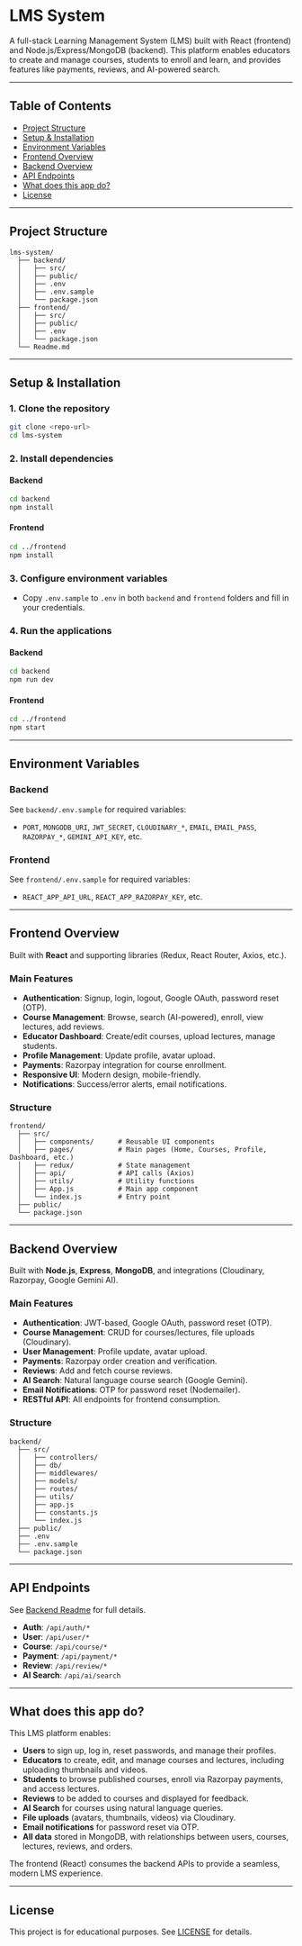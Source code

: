 # LMS System

A full-stack Learning Management System (LMS) built with React (frontend) and Node.js/Express/MongoDB (backend). This platform enables educators to create and manage courses, students to enroll and learn, and provides features like payments, reviews, and AI-powered search.

---

## Table of Contents

- [Project Structure](#project-structure)
- [Setup & Installation](#setup--installation)
- [Environment Variables](#environment-variables)
- [Frontend Overview](#frontend-overview)
- [Backend Overview](#backend-overview)
- [API Endpoints](#api-endpoints)
- [What does this app do?](#what-does-this-app-do)
- [License](#license)

---

## Project Structure

```
lms-system/
  ├── backend/
  │   ├── src/
  │   ├── public/
  │   ├── .env
  │   ├── .env.sample
  │   └── package.json
  ├── frontend/
  │   ├── src/
  │   ├── public/
  │   ├── .env
  │   └── package.json
  └── Readme.md
```

---

## Setup & Installation

### 1. Clone the repository

```sh
git clone <repo-url>
cd lms-system
```

### 2. Install dependencies

#### Backend
```sh
cd backend
npm install
```

#### Frontend
```sh
cd ../frontend
npm install
```

### 3. Configure environment variables

- Copy `.env.sample` to `.env` in both `backend` and `frontend` folders and fill in your credentials.

### 4. Run the applications

#### Backend
```sh
cd backend
npm run dev
```

#### Frontend
```sh
cd ../frontend
npm start
```

---

## Environment Variables

### Backend

See `backend/.env.sample` for required variables:
- `PORT`, `MONGODB_URI`, `JWT_SECRET`, `CLOUDINARY_*`, `EMAIL`, `EMAIL_PASS`, `RAZORPAY_*`, `GEMINI_API_KEY`, etc.

### Frontend

See `frontend/.env.sample` for required variables:
- `REACT_APP_API_URL`, `REACT_APP_RAZORPAY_KEY`, etc.

---

## Frontend Overview

Built with **React** and supporting libraries (Redux, React Router, Axios, etc.).

### Main Features

- **Authentication**: Signup, login, logout, Google OAuth, password reset (OTP).
- **Course Management**: Browse, search (AI-powered), enroll, view lectures, add reviews.
- **Educator Dashboard**: Create/edit courses, upload lectures, manage students.
- **Profile Management**: Update profile, avatar upload.
- **Payments**: Razorpay integration for course enrollment.
- **Responsive UI**: Modern design, mobile-friendly.
- **Notifications**: Success/error alerts, email notifications.

### Structure

```
frontend/
  ├── src/
  │   ├── components/      # Reusable UI components
  │   ├── pages/           # Main pages (Home, Courses, Profile, Dashboard, etc.)
  │   ├── redux/           # State management
  │   ├── api/             # API calls (Axios)
  │   ├── utils/           # Utility functions
  │   ├── App.js           # Main app component
  │   └── index.js         # Entry point
  ├── public/
  └── package.json
```

---

## Backend Overview

Built with **Node.js**, **Express**, **MongoDB**, and integrations (Cloudinary, Razorpay, Google Gemini AI).

### Main Features

- **Authentication**: JWT-based, Google OAuth, password reset (OTP).
- **Course Management**: CRUD for courses/lectures, file uploads (Cloudinary).
- **User Management**: Profile update, avatar upload.
- **Payments**: Razorpay order creation and verification.
- **Reviews**: Add and fetch course reviews.
- **AI Search**: Natural language course search (Google Gemini).
- **Email Notifications**: OTP for password reset (Nodemailer).
- **RESTful API**: All endpoints for frontend consumption.

### Structure

```
backend/
  ├── src/
  │   ├── controllers/
  │   ├── db/
  │   ├── middlewares/
  │   ├── models/
  │   ├── routes/
  │   ├── utils/
  │   ├── app.js
  │   ├── constants.js
  │   └── index.js
  ├── public/
  ├── .env
  ├── .env.sample
  └── package.json
```

---

## API Endpoints

See [Backend Readme](./backend/Readme.md) for full details.

- **Auth**: `/api/auth/*`
- **User**: `/api/user/*`
- **Course**: `/api/course/*`
- **Payment**: `/api/payment/*`
- **Review**: `/api/review/*`
- **AI Search**: `/api/ai/search`

---

## What does this app do?

This LMS platform enables:

- **Users** to sign up, log in, reset passwords, and manage their profiles.
- **Educators** to create, edit, and manage courses and lectures, including uploading thumbnails and videos.
- **Students** to browse published courses, enroll via Razorpay payments, and access lectures.
- **Reviews** to be added to courses and displayed for feedback.
- **AI Search** for courses using natural language queries.
- **File uploads** (avatars, thumbnails, videos) via Cloudinary.
- **Email notifications** for password reset via OTP.
- **All data** stored in MongoDB, with relationships between users, courses, lectures, reviews, and orders.

The frontend (React) consumes the backend APIs to provide a seamless, modern LMS experience.

---

## License

This project is for educational purposes. See [LICENSE](LICENSE) for details.